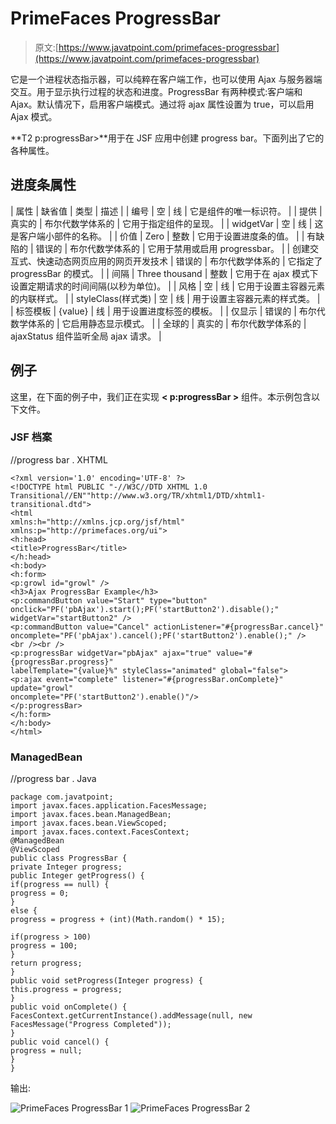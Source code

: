 # PrimeFaces ProgressBar

> 原文:[https://www.javatpoint.com/primefaces-progressbar](https://www.javatpoint.com/primefaces-progressbar)

它是一个进程状态指示器，可以纯粹在客户端工作，也可以使用 Ajax 与服务器端交互。用于显示执行过程的状态和进度。ProgressBar 有两种模式:客户端和 Ajax。默认情况下，启用客户端模式。通过将 ajax 属性设置为 true，可以启用 Ajax 模式。

**T2 p:progressBar>**用于在 JSF 应用中创建 progress bar。下面列出了它的各种属性。

## 进度条属性

| 属性 | 缺省值 | 类型 | 描述 |
| 编号 | 空 | 线 | 它是组件的唯一标识符。 |
| 提供 | 真实的 | 布尔代数学体系的 | 它用于指定组件的呈现。 |
| widgetVar | 空 | 线 | 这是客户端小部件的名称。 |
| 价值 | Zero | 整数 | 它用于设置进度条的值。 |
| 有缺陷的 | 错误的 | 布尔代数学体系的 | 它用于禁用或启用 progressbar。 |
| 创建交互式、快速动态网页应用的网页开发技术 | 错误的 | 布尔代数学体系的 | 它指定了 progressBar 的模式。 |
| 间隔 | Three thousand | 整数 | 它用于在 ajax 模式下设置定期请求的时间间隔(以秒为单位)。 |
| 风格 | 空 | 线 | 它用于设置主容器元素的内联样式。 |
| styleClass(样式类) | 空 | 线 | 用于设置主容器元素的样式类。 |
| 标签模板 | {value} | 线 | 用于设置进度标签的模板。 |
| 仅显示 | 错误的 | 布尔代数学体系的 | 它启用静态显示模式。 |
| 全球的 | 真实的 | 布尔代数学体系的 | ajaxStatus 组件监听全局 ajax 请求。 |

## 例子

这里，在下面的例子中，我们正在实现 **< p:progressBar >** 组件。本示例包含以下文件。

### JSF 档案

//progress bar . XHTML

```
<?xml version='1.0' encoding='UTF-8' ?>
<!DOCTYPE html PUBLIC "-//W3C//DTD XHTML 1.0 Transitional//EN""http://www.w3.org/TR/xhtml1/DTD/xhtml1-transitional.dtd">
<html 
xmlns:h="http://xmlns.jcp.org/jsf/html"
xmlns:p="http://primefaces.org/ui">
<h:head>
<title>ProgressBar</title>
</h:head>
<h:body>
<h:form>
<p:growl id="growl" />
<h3>Ajax ProgressBar Example</h3>
<p:commandButton value="Start" type="button" onclick="PF('pbAjax').start();PF('startButton2').disable();" 
widgetVar="startButton2" />
<p:commandButton value="Cancel" actionListener="#{progressBar.cancel}" 
oncomplete="PF('pbAjax').cancel();PF('startButton2').enable();" />
<br /><br />
<p:progressBar widgetVar="pbAjax" ajax="true" value="#{progressBar.progress}" 
labelTemplate="{value}%" styleClass="animated" global="false">
<p:ajax event="complete" listener="#{progressBar.onComplete}" update="growl"  
oncomplete="PF('startButton2').enable()"/>
</p:progressBar>
</h:form>
</h:body>
</html>

```

### ManagedBean

//progress bar . Java

```
package com.javatpoint;
import javax.faces.application.FacesMessage;
import javax.faces.bean.ManagedBean;
import javax.faces.bean.ViewScoped;
import javax.faces.context.FacesContext;
@ManagedBean
@ViewScoped
public class ProgressBar {
private Integer progress;
public Integer getProgress() {
if(progress == null) {
progress = 0;
}
else {
progress = progress + (int)(Math.random() * 15);

if(progress > 100)
progress = 100;
}
return progress;
}
public void setProgress(Integer progress) {
this.progress = progress;
}
public void onComplete() {
FacesContext.getCurrentInstance().addMessage(null, new FacesMessage("Progress Completed"));
}
public void cancel() {
progress = null;
}
}

```

输出:

![PrimeFaces ProgressBar 1](../Images/9a5cd2bd48be5a0aa5d6037d7830f76e.png)
![PrimeFaces ProgressBar 2](../Images/d6609f47acb883ed8ccc651e3e16b069.png)